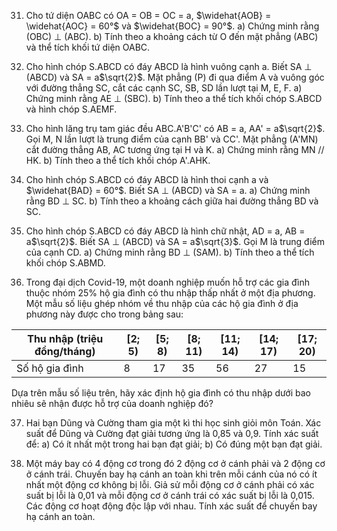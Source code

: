 31. Cho tứ diện OABC có OA = OB = OC = a, $\widehat{AOB} = \widehat{AOC} = 60°$ và $\widehat{BOC} = 90°$.
   a) Chứng minh rằng (OBC) ⊥ (ABC).
   b) Tính theo a khoảng cách từ O đến mặt phẳng (ABC) và thể tích khối tứ diện OABC.

32. Cho hình chóp S.ABCD có đáy ABCD là hình vuông cạnh a. Biết SA ⊥ (ABCD) và SA = a$\sqrt{2}$. Mặt phẳng (P) đi qua điểm A và vuông góc với đường thẳng SC, cắt các cạnh SC, SB, SD lần lượt tại M, E, F.
   a) Chứng minh rằng AE ⊥ (SBC).
   b) Tính theo a thể tích khối chóp S.ABCD và hình chóp S.AEMF.

33. Cho hình lăng trụ tam giác đều ABC.A'B'C' có AB = a, AA' = a$\sqrt{2}$. Gọi M, N lần lượt là trung điểm của cạnh BB' và CC'. Mặt phẳng (A'MN) cắt đường thẳng AB, AC tương ứng tại H và K.
   a) Chứng minh rằng MN // HK.
   b) Tính theo a thể tích khối chóp A'.AHK.

34. Cho hình chóp S.ABCD có đáy ABCD là hình thoi cạnh a và $\widehat{BAD} = 60°$. Biết SA ⊥ (ABCD) và SA = a.
   a) Chứng minh rằng BD ⊥ SC.
   b) Tính theo a khoảng cách giữa hai đường thẳng BD và SC.

35. Cho hình chóp S.ABCD có đáy ABCD là hình chữ nhật, AD = a, AB = a$\sqrt{2}$. Biết SA ⊥ (ABCD) và SA = a$\sqrt{3}$. Gọi M là trung điểm của cạnh CD.
   a) Chứng minh rằng BD ⊥ (SAM).
   b) Tính theo a thể tích khối chóp S.ABMD.

36. Trong đại dịch Covid-19, một doanh nghiệp muốn hỗ trợ các gia đình thuộc nhóm 25% hộ gia đình có thu nhập thấp nhất ở một địa phương. Một mẫu số liệu ghép nhóm về thu nhập của các hộ gia đình ở địa phương này được cho trong bảng sau:

   | Thu nhập (triệu đồng/tháng) | [2; 5) | [5; 8) | [8; 11) | [11; 14) | [14; 17) | [17; 20) |
   |---------------------------|--------|--------|---------|----------|----------|----------|
   | Số hộ gia đình             | 8      | 17     | 35      | 56       | 27       | 15       |

   Dựa trên mẫu số liệu trên, hãy xác định hộ gia đình có thu nhập dưới bao nhiêu sẽ nhận được hỗ trợ của doanh nghiệp đó?

37. Hai bạn Dũng và Cường tham gia một kì thi học sinh giỏi môn Toán. Xác suất để Dũng và Cường đạt giải tương ứng là 0,85 và 0,9. Tính xác suất để:
   a) Có ít nhất một trong hai bạn đạt giải;
   b) Có đúng một bạn đạt giải.

38. Một máy bay có 4 động cơ trong đó 2 động cơ ở cánh phải và 2 động cơ ở cánh trái. Chuyến bay hạ cánh an toàn khi trên mỗi cánh của nó có ít nhất một động cơ không bị lỗi. Giả sử mỗi động cơ ở cánh phải có xác suất bị lỗi là 0,01 và mỗi động cơ ở cánh trái có xác suất bị lỗi là 0,015. Các động cơ hoạt động độc lập với nhau. Tính xác suất để chuyến bay hạ cánh an toàn.